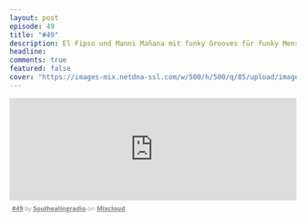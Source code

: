 ```yaml
---
layout: post
episode: 49
title: "#49"
description: El Fipso und Manni Mañana mit funky Grooves für funky Menschen
headline:
comments: true  
featured: false
cover: "https://images-mix.netdna-ssl.com/w/500/h/500/q/85/upload/images/extaudio/51f7d78d-3709-4bda-b640-ed38246c8cac.jpg"
---
```


<iframe width="100%" height="180" src="https://www.mixcloud.com/widget/iframe/?embed_type=widget_standard&amp;embed_uuid=0b47cb9e-02c1-441c-9361-3b1a27392f7a&amp;feed=https%3A%2F%2Fwww.mixcloud.com%2Fsoulhealingradio%2F49%2F&amp;hide_cover=1&amp;hide_tracklist=1&amp;replace=0" frameborder="0"></iframe><div style="clear: both; height: 3px; width: auto;"></div><p style="display: block; font-size: 11px; font-family: 'Open Sans', Helvetica, Arial, sans-serif; margin: 0px; padding: 3px 4px; color: rgb(153, 153, 153); width: auto;"><a href="https://www.mixcloud.com/soulhealingradio/49/?utm_source=widget&amp;utm_medium=web&amp;utm_campaign=base_links&amp;utm_term=resource_link" target="_blank" style="color:#808080; font-weight:bold;">#49</a><span> by </span><a href="https://www.mixcloud.com/soulhealingradio/?utm_source=widget&amp;utm_medium=web&amp;utm_campaign=base_links&amp;utm_term=profile_link" target="_blank" style="color:#808080; font-weight:bold;">Soulhealingradio</a><span> on </span><a href="https://www.mixcloud.com/?utm_source=widget&amp;utm_medium=web&amp;utm_campaign=base_links&amp;utm_term=homepage_link" target="_blank" style="color:#808080; font-weight:bold;"> Mixcloud</a></p><div style="clear: both; height: 3px; width: auto;"></div>
